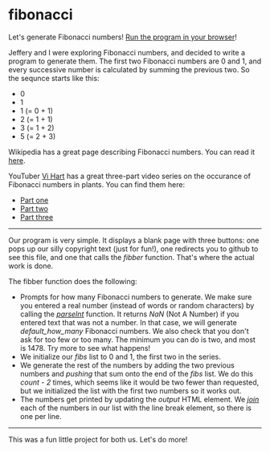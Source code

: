 # fibonacci
Let's generate Fibonacci numbers! [Run the program in your browser](http://htmlpreview.github.com/?https://github.com/joeltornatore/fibonacci/blob/master/fibber.html)!

Jeffery and I were exploring Fibonacci numbers, and decided to write a
program to generate them. The first two Fibonacci numbers are 0 and 1,
and every successive number is calculated by summing the previous two.
So the sequnce starts like this:
* 0
* 1
* 1 (= 0 + 1)
* 2 (= 1 + 1)
* 3 (= 1 + 2)
* 5 (= 2 + 3)

Wikipedia has a great page describing Fibonacci numbers. You can read
it [here](https://en.wikipedia.org/wiki/Fibonacci_number).

YouTuber [Vi Hart](https://www.youtube.com/channel/UCOGeU-1Fig3rrDjhm9Zs_wg)
has a great three-part video series on the occurance of
Fibonacci numbers in plants. You can find them here:
* [Part one](http://youtu.be/ahXIMUkSXX0)
* [Part two](http://youtu.be/lOIP_Z_-0Hs)
* [Part three](http://youtu.be/14-NdQwKz9w)

---

Our program is very simple. It displays a blank page with three buttons:
one pops up our silly copyright text (just for fun!), one redirects
you to github to see this file, and one that calls the _fibber_
function. That's where the actual work is done.

The fibber function does the following:
* Prompts for how many Fibonacci numbers to generate. We make sure you
entered a real number (instead of words or random characters) by
calling the [_parseInt_](https://www.w3schools.com/jsref/jsref_parseint.asp)
function. It returns _NaN_ (Not A Number) if you entered text that was
not a number. In that case, we will generate _default_how_many_
Fibonacci numbers. We also check that you don't ask for too few or too
many. The minimum you can do is two, and most is 1478. Try more to
see what happens!
* We initialize our _fibs_ list to 0 and 1, the first two in the series.
* We generate the rest of the numbers by adding the two previous numbers
and _pushing_ that sum onto the end of the _fibs_ list. We do this
_count - 2_ times, which seems like it would be two fewer than
requested, but we initialized the list with the first two numbers so it
works out.
* The numbers get printed by updating the _output_ HTML element. We
[_join_](https://www.geeksforgeeks.org/javascript-array-join-method/)
 each of the numbers in our list with the line break element, so there
is one per line.

---
This was a fun little project for both us. Let's do more!